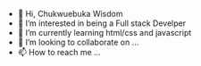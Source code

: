 - 👋 Hi, Chukwuebuka Wisdom
- 👀 I’m interested in being a Full stack Develper
- 🌱 I’m currently learning html/css and javascript
- 💞️ I’m looking to collaborate on ...
- 📫 How to reach me ...

<!---
eddy240/eddy240 is a ✨ special ✨ repository because its `README.md` (this file) appears on your GitHub profile.
You can click the Preview link to take a look at your changes.
--->
